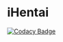 # iHentai
[![Codacy Badge](https://api.codacy.com/project/badge/Grade/1ae318fb1c2d43fa8baf0c177971f69d)](https://app.codacy.com/app/Tlaster/iHentai?utm_source=github.com&utm_medium=referral&utm_content=Tlaster/iHentai&utm_campaign=badger)